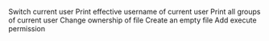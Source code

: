 Switch current user 
Print effective username of current user
Print all groups of current user
Change ownership of file
Create an empty file
Add execute permission 
